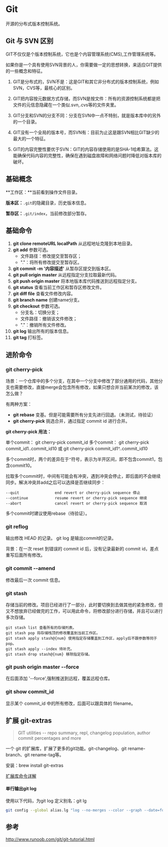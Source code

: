 # Git 

开源的分布式版本控制系统。

## Git 与 SVN 区别

GIT不仅仅是个版本控制系统，它也是个内容管理系统(CMS),工作管理系统等。

如果你是一个具有使用SVN背景的人，你需要做一定的思想转换，来适应GIT提供的一些概念和特征。

1. GIT是分布式的，SVN不是：这是GIT和其它非分布式的版本控制系统，例如SVN，CVS等，最核心的区别。

2. GIT把内容按元数据方式存储，而SVN是按文件：所有的资源控制系统都是把文件的元信息隐藏在一个类似.svn,.cvs等的文件夹里。

3. GIT分支和SVN的分支不同：分支在SVN中一点不特别，就是版本库中的另外的一个目录。

4. GIT没有一个全局的版本号，而SVN有：目前为止这是跟SVN相比GIT缺少的最大的一个特征。

5. GIT的内容完整性要优于SVN：GIT的内容存储使用的是SHA-1哈希算法。这能确保代码内容的完整性，确保在遇到磁盘故障和网络问题时降低对版本库的破坏。

## 基础概念

**工作区：**当前看到操作文件目录。

**版本区：**`.git`的隐藏目录，历史版本信息。

**暂存区：**`.git/index`，当前修改部分暂存。

## 基础命令

1. **git clone remoteURL localPath** 从远程地址克隆到本地目录。
2. **git add** 参数可选。
	* 文件路径：修改提交至暂存区；
	* "."：将所有修改提交至暂存区。
3. **git commit -m '内容描述'** 从暂存区提交到版本区。
4. **git pull origin master** 从远程指定分支拉取最新代码。
5. **git push origin master** 将本地版本库代码推送到远程指定分支。
6. **git status** 查看当前工作区和暂存区修改文件。
7. **git diff file** 查看文件修改内容。
8. **git branch name** 创建name分支。
9. **git checkout** 参数可选。
	* 分支名：切换分支；
	* 文件路径：撤销该文件修改；
	* "."：撤销所有文件修改。
10. **git log** 输出所有的版本信息。
11. **git tag** 打标签。

## 进阶命令

### git cherry-pick

场景：一个仓库中的多个分支，在其中一个分支中修改了部分通用的代码，其他分支也需要修改，直接merge会包含所有修改，如果只想合并当前某次的修改，该怎么做？

有两种方案：

* **git rebase** 变基。但是可能需要所有分支先进行回退。（未测试，待验证）
* **git cherry-pick** 挑选合并，通过指定 commit id 进行合并。

**git cherry-pick 用法：** 

单个commit： git cherry-pick commit_id
多个commit： git cherry-pick commit_id1..commit_id10 或 git cherry-pick commit_id1^..commit_id10

多个commit时，两个的差异在于`^`符号，表示为半开区间，即不包含commit1，包含commit10。

拉取多个commit时，中间有可能会有冲突，遇到冲突会停止，即后面的不会继续同步。解决冲突并add之后可以选择是否继续同步：

```
--quit                end revert or cherry-pick sequence 停止
--continue            resume revert or cherry-pick sequence 继续
--abort               cancel revert or cherry-pick sequence 取消
```

多个commit时建议使用rebase（待验证）。

### git reflog

输出修改 HEAD 的记录。 git log 是输出commit的记录。

背景：在一次 reset 到错误的 commit id 后，没有记录最新的 commit id，差点重写后面所有修改。

### git commit --amend

修改最后一次 commit 信息。

### git stash

存储当前的修改。项目已经进行了一部分，此时要切换到去做其他的紧急修改，但又不想放弃已经做完的工作，可以用此命令，将修改部分进行存储，并且可以进行多次存储。

```
git stash list 查看所有的存储列表。
git stash pop 将存储栈顶的修改覆盖到当前工作区。
git stash apply stash@{num} 使用指定存储覆盖到工作区，apply后不跟参数等同于pop。
git stash apply --index 待补充。
git stash drop stash@{num} 移除指定存储。
```

### git push origin master --force

在后面添加 '--force',强制推送到远程，覆盖远程仓库。

### git show commit_id

显示某个 commit_id 中的所有修改，后面可以跟具体的 filename。

## 扩展 git-extras

> GIT utilities -- repo summary, repl, changelog population, author commit percentages and more

一个 git 的扩展库，扩展了更多的git功能。git-changelog、git rename-branch、git rename-tag等。

安装：brew install git-extras

[扩展库命令详解](https://github.com/tj/git-extras/blob/master/Commands.md)

#### 单行输出git log

使用以下代码，为git log 定义别名：git lg

```bash
git config --global alias.lg "log --no-merges --color --graph --date=format:'%Y-%m-%d %H:%M:%S' --pretty=format:'%C(yellow)%h%Creset -%C(green)%d %s %C(cyan)(%cd) %C(dim green)<%an>%Creset' --abbrev-commit"
```





## 参考

http://www.runoob.com/git/git-tutorial.html